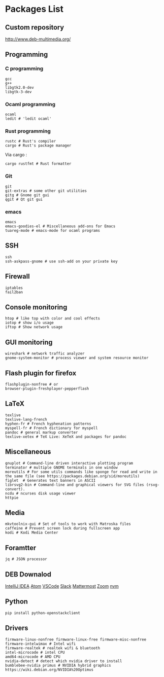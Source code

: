 # Packages List

## Custom repository

<http://www.deb-multimedia.org/>

## Programming

### C programming

    gcc
    g++
    libgtk2.0-dev
    libgtk-3-dev

### Ocaml programming

    ocaml
    ledit # 'ledit ocaml'

### Rust programming

    rustc # Rust's compiler
    cargo # Rust's package manager

Via cargo :

    cargo rustfmt # Rust formatter

### Git

    git
    git-extras # some other git utilities
    gitg # Gnome git gui
    qgit # Qt git gui

### emacs

    emacs
    emacs-goodies-el # Miscellaneous add-ons for Emacs
    tuareg-mode # emacs-mode for ocaml programs

## SSH

    ssh
    ssh-askpass-gnome # use ssh-add on your private key

## Firewall

    iptables
    fail2ban

## Console monitoring

    htop # like top with color and cool effects
    iotop # show i/o usage
    iftop # Show network usage

## GUI monitoring

    wireshark # network traffic analyzer
    gnome-system-monitor # process viewer and system resource monitor

## Flash plugin for firefox

    flashplugin-nonfree # or
    browser-plugin-freshplayer-pepperflash

## LaTeX

    texlive
    texlive-lang-french
    hyphen-fr # French hyphenation patterns
    myspell-fr # French dictionary for myspell
    pandoc # general markup converter
    texlive-xetex # TeX Live: XeTeX and packages for pandoc

## Miscellaneous

    gnuplot # Command-line driven interactive plotting program
    terminator # multiple GNOME terminals in one window
    moreutils # For some utils commands like sponge for read and write in the same file (see https://packages.debian.org/sid/moreutils)
    figlet  # Generates text banners in ASCII
    librsvg2-bin # Command-line and graphical viewers for SVG files (rsvg-convert).
    ncdu # ncurses disk usage viewer
    httpie

## Media

    mkvtoolnix-gui # Set of tools to work with Matroska files
    caffeine # Prevent screen lock during fullscreen app
    kodi # Kodi Media Center

## Foramtter

    jq # JSON processor

## DEB Downalod

[IntelliJ IDEA](https://www.jetbrains.com/idea/download/#section=linux)
[Atom](https://atom.io/)
[VSCode](https://code.visualstudio.com/)
[Slack](https://slack.com/intl/en-gb/downloads/linux)
[Mattermost](https://docs.mattermost.com/install/desktop.html?src=dl#linux)
[Zoom](https://zoom.us/download#client_4meeting)
[nvm](https://github.com/nvm-sh/nvm#install--update-script)

## Python

    pip install python-openstackclient

## Drivers

    firmware-linux-nonfree firmware-linux-free firmware-misc-nonfree
    firmware-intelwimax # Intel wifi
    firmware-realtek # realtek wifi & bluetooth
    intel-microcode # intel CPU
    amd64-microcode # AMD CPU
    nvidia-detect # detect which nvidia driver to install
    bumblebee-nvidia primus # NVIDIA hybrid graphics https://wiki.debian.org/NVIDIA%20Optimus